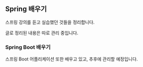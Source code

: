 ## Spring 배우기

스프링 강의를 듣고 실습했던 것들을 정리합니다.

글로 정리된 내용은 따로 관리 중입니다.

### Spring Boot 배우기

스프링 Boot 어플리케이션 또한 배우고 있고, 추후에 관리할 예정입니다.